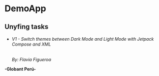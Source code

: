 # DemoApp

## Unyfing tasks

- ###### V1 - Switch themes between Dark Mode and Light Mode with Jetpack Compose and XML  
  *By: Flavia Figueroa*



**-Globant Perú-**


